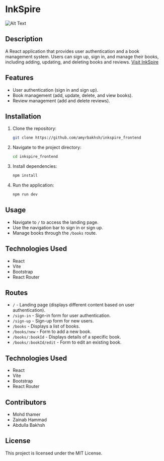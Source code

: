 # InkSpire

![Alt Text](https://i.ibb.co/39rxN06r/inkspire.png)

## Description
A React application that provides user authentication and a book management system. Users can sign up, sign in, and manage their books, including adding, updating, and deleting books and reviews.
[Visit InkSpire](https://inkspire-frontend.vercel.app/)

## Features
- User authentication (sign in and sign up).
- Book management (add, update, delete, and view books).
- Review management (add and delete reviews).

## Installation
1. Clone the repository:
   ```bash
   git clone https://github.com/amyrbakhsh/inkspire_frontend
   ```
2. Navigate to the project directory:
   ```bash
   cd inkspire_frontend
   ```
3. Install dependencies:
   ```bash
   npm install
   ```
4. Run the application:
   ```bash
   npm run dev
   ```

## Usage
- Navigate to `/` to access the landing page.
- Use the navigation bar to sign in or sign up.
- Manage books through the `/books` route.

## Technologies Used
- React
- Vite
- Bootstrap
- React Router

## Routes
- `/` - Landing page (displays different content based on user authentication).
- `/sign-in` - Sign-in form for user authentication.
- `/sign-up` - Sign-up form for new users.
- `/books` - Displays a list of books.
- `/books/new` - Form to add a new book.
- `/books/:bookId` - Displays details of a specific book.
- `/books/:bookId/edit` - Form to edit an existing book.

## Technologies Used
- React
- Vite
- Bootstrap
- React Router

## Contributors   
- Mohd thamer
- Zainab Hammad
- Abdulla Bakhsh

## License
This project is licensed under the MIT License.
